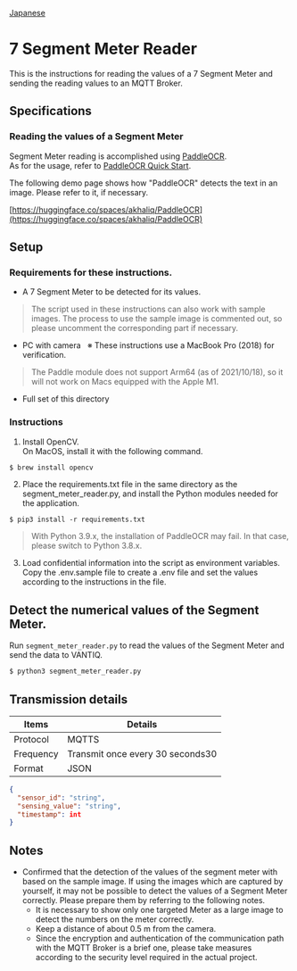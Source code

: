 [Japanese](./README.md)

# 7 Segment Meter Reader

This is the instructions for reading the values of a 7 Segment Meter and sending the reading values to an MQTT Broker.



## Specifications

### Reading the values of a Segment Meter

Segment Meter reading is accomplished using [PaddleOCR](https://github.com/PaddlePaddle/PaddleOCR).  
As for the usage, refer to [PaddleOCR Quick Start](https://github.com/PaddlePaddle/PaddleOCR/blob/release/2.3/doc/doc_en/quickstart_en.md#22-use-by-code).  

The following demo page shows how "PaddleOCR" detects the text in an image. Please refer to it, if necessary.  

[https://huggingface.co/spaces/akhaliq/PaddleOCR](https://huggingface.co/spaces/akhaliq/PaddleOCR)

## Setup

### Requirements for these instructions.

- A 7 Segment Meter to be detected for its values.  
>The script used in these instructions can also work with sample images. The process to use the sample image is commented out, so please uncomment the corresponding part if necessary.  

- PC with camera &nbsp; ※ These instructions use a MacBook Pro (2018) for verification.

>The Paddle module does not support Arm64 (as of 2021/10/18), so it will not work on Macs equipped with the Apple M1.

- Full set of this directory  

### Instructions  

1. Install OpenCV.  
   On MacOS, install it with the following command.

```sh
$ brew install opencv
```

2. Place the requirements.txt file in the same directory as the segment_meter_reader.py, and install the Python modules needed for the application.  

```
$ pip3 install -r requirements.txt
```

> With Python 3.9.x, the installation of PaddleOCR may fail. In that case, please switch to Python 3.8.x.  


3. Load confidential information into the script as environment variables.    
   Copy the .env.sample file to create a .env file and set the values according to the instructions in the file.  

## Detect the numerical values of the Segment Meter.  

Run `segment_meter_reader.py` to read the values of the Segment Meter and send the data to VANTIQ.

```sh
$ python3 segment_meter_reader.py

```

## Transmission details  

| Items         | Details                  |
| ------------ | --------------------- |
| Protocol   | MQTTS                 |
| Frequency  | Transmit once every 30 seconds30 |
| Format | JSON                  |

```JSON
{
  "sensor_id": "string",
  "sensing_value": "string",
  "timestamp": int
}
```

## Notes

- Confirmed that the detection of the values of the segment meter with based on the sample image. If using the images which are captured by yourself, it may not be possible to detect the values of a Segment Meter correctly. Please prepare them by referring to the following notes.  
  - It is necessary to show only one targeted Meter as a large image to detect the numbers on the meter correctly.
  - Keep a distance of about 0.5 m from the camera.
  - Since the encryption and authentication of the communication path with the MQTT Broker is a brief one, please take measures according to the security level required in the actual project.  
